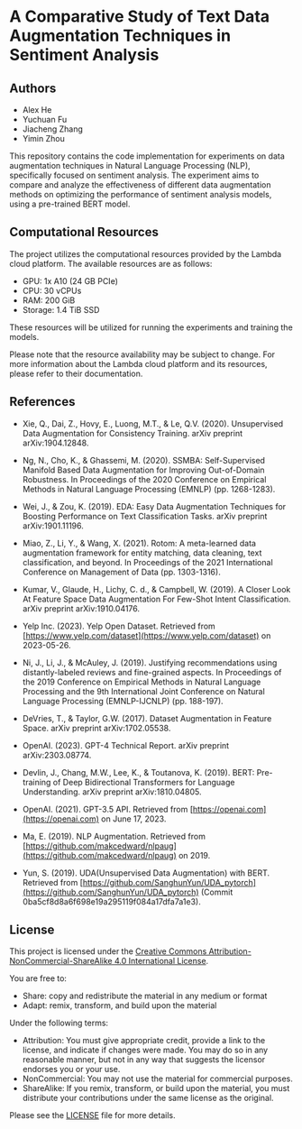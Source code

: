# A Comparative Study of Text Data Augmentation Techniques in Sentiment Analysis

## Authors

- Alex He
- Yuchuan Fu
- Jiacheng Zhang
- Yimin Zhou
  
This repository contains the code implementation for experiments on data augmentation techniques in Natural Language Processing (NLP), specifically focused on sentiment analysis. The experiment aims to compare and analyze the effectiveness of different data augmentation methods on optimizing the performance of sentiment analysis models, using a pre-trained BERT model.

## Computational Resources

The project utilizes the computational resources provided by the Lambda cloud platform. The available resources are as follows:

- GPU: 1x A10 (24 GB PCIe)
- CPU: 30 vCPUs
- RAM: 200 GiB
- Storage: 1.4 TiB SSD

These resources will be utilized for running the experiments and training the models.

Please note that the resource availability may be subject to change. For more information about the Lambda cloud platform and its resources, please refer to their documentation.


## References

- Xie, Q., Dai, Z., Hovy, E., Luong, M.T., & Le, Q.V. (2020). Unsupervised Data Augmentation for Consistency Training. arXiv preprint arXiv:1904.12848.

- Ng, N., Cho, K., & Ghassemi, M. (2020). SSMBA: Self-Supervised Manifold Based Data Augmentation for Improving Out-of-Domain Robustness. In Proceedings of the 2020 Conference on Empirical Methods in Natural Language Processing (EMNLP) (pp. 1268-1283).

- Wei, J., & Zou, K. (2019). EDA: Easy Data Augmentation Techniques for Boosting Performance on Text Classification Tasks. arXiv preprint arXiv:1901.11196.

- Miao, Z., Li, Y., & Wang, X. (2021). Rotom: A meta-learned data augmentation framework for entity matching, data cleaning, text classification, and beyond. In Proceedings of the 2021 International Conference on Management of Data (pp. 1303-1316).

- Kumar, V., Glaude, H., Lichy, C. d., & Campbell, W. (2019). A Closer Look At Feature Space Data Augmentation For Few-Shot Intent Classification. arXiv preprint arXiv:1910.04176.

- Yelp Inc. (2023). Yelp Open Dataset. Retrieved from [https://www.yelp.com/dataset](https://www.yelp.com/dataset) on 2023-05-26.

- Ni, J., Li, J., & McAuley, J. (2019). Justifying recommendations using distantly-labeled reviews and fine-grained aspects. In Proceedings of the 2019 Conference on Empirical Methods in Natural Language Processing and the 9th International Joint Conference on Natural Language Processing (EMNLP-IJCNLP) (pp. 188-197).

- DeVries, T., & Taylor, G.W. (2017). Dataset Augmentation in Feature Space. arXiv preprint arXiv:1702.05538.

- OpenAI. (2023). GPT-4 Technical Report. arXiv preprint arXiv:2303.08774.

- Devlin, J., Chang, M.W., Lee, K., & Toutanova, K. (2019). BERT: Pre-training of Deep Bidirectional Transformers for Language Understanding. arXiv preprint arXiv:1810.04805.

- OpenAI. (2021). GPT-3.5 API. Retrieved from [https://openai.com](https://openai.com) on June 17, 2023.

- Ma, E. (2019). NLP Augmentation. Retrieved from [https://github.com/makcedward/nlpaug](https://github.com/makcedward/nlpaug) on 2019.

- Yun, S. (2019). UDA(Unsupervised Data Augmentation) with BERT. Retrieved from [https://github.com/SanghunYun/UDA_pytorch](https://github.com/SanghunYun/UDA_pytorch) (Commit 0ba5cf8d8a6f698e19a295119f084a17dfa7a1e3).


## License

This project is licensed under the [Creative Commons Attribution-NonCommercial-ShareAlike 4.0 International License](https://creativecommons.org/licenses/by-nc-sa/4.0/).

You are free to:

- Share: copy and redistribute the material in any medium or format
- Adapt: remix, transform, and build upon the material

Under the following terms:

- Attribution: You must give appropriate credit, provide a link to the license, and indicate if changes were made. You may do so in any reasonable manner, but not in any way that suggests the licensor endorses you or your use.
- NonCommercial: You may not use the material for commercial purposes.
- ShareAlike: If you remix, transform, or build upon the material, you must distribute your contributions under the same license as the original.

Please see the [LICENSE](LICENSE) file for more details.


